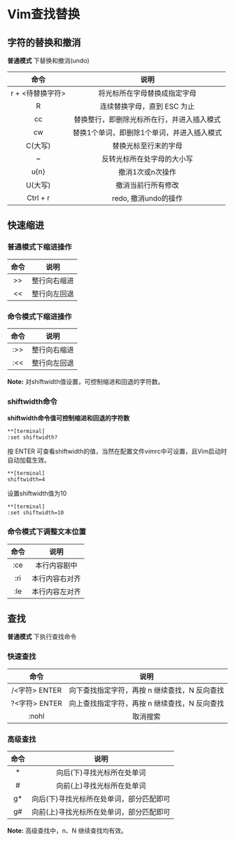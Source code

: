 # Vim查找替换

## 字符的替换和撤消
**普通模式** 下替换和撤消(undo)

命令              |说明
:----------------:|:-------------------------------------------:
r + <待替换字符>  |将光标所在字母替换成指定字母
R                 |连续替换字母，直到 ESC 为止
cc                |替换整行，即删除光标所在行，并进入插入模式
cw                |替换1个单词，即删除1个单词，并进入插入模式
C(大写)           |替换光标至行末的字母
~                 |反转光标所在处字母的大小写
u{n}              |撤消1次或n次操作
U(大写)           |撤消当前行所有修改
Ctrl + r          |redo, 撤消undo的操作

## 快速缩进

### 普通模式下缩进操作

命令              |说明
:----------------:|:-------------------------------------------:
>>                |整行向右缩进
<<                |整行向左回退

### 命令模式下缩进操作

命令              |说明
:----------------:|:-------------------------------------------:
:>>               |整行向右缩进
:<<               |整行向左回退

**Note:** 对shiftwidth值设置，可控制缩进和回退的字符数。

### shiftwidth命令
**shiftwidth命令值可控制缩进和回退的字符数**

```
**[terminal]
:set shiftwidth?
```
按 ENTER 可查看shiftwidth的值，当然在配置文件vimrc中可设置，且Vim启动时自动加载生效。
```
**[terminal]
shiftwidth=4
```
设置shiftwidth值为10

```
**[terminal]
:set shiftwidth=10
```

### 命令模式下调整文本位置

命令              |说明
:----------------:|:-------------------------------------------:
:ce               |本行内容剧中
:ri               |本行内容右对齐
:le               |本行内容左对齐
## 查找
**普通模式** 下执行查找命令

### 快速查找

命令              |说明
:----------------:|:-------------------------------------------:
/<字符>  ENTER    |向下查找指定字符，再按 n 继续查找，N 反向查找
?<字符>  ENTER    |向上查找指定字符，再按 n 继续查找，N 反向查找
:nohl             |取消搜索

### 高级查找

命令              |说明
:----------------:|:-------------------------------------------:
\*                |向后(下)寻找光标所在处单词
\#                |向前(上)寻找光标所在处单词
g\*               |向后(下)寻找光标所在处单词，部分匹配即可
g\#               |向前(上)寻找光标所在处单词，部分匹配即可

**Note:** 高级查找中，n、N 继续查找均有效。
